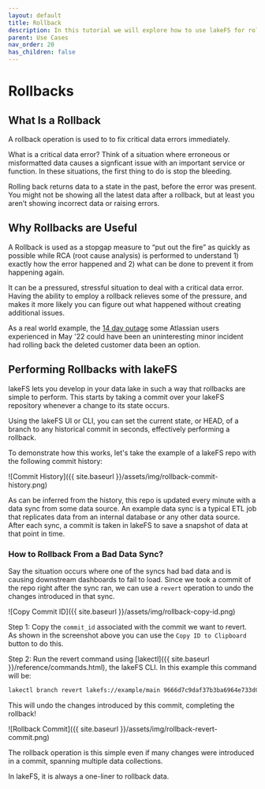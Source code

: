 ```yaml
---
layout: default 
title: Rollback
description: In this tutorial we will explore how to use lakeFS for rollback operations.
parent: Use Cases
nav_order: 20
has_children: false
---
```


# Rollbacks

## What Is a Rollback

A rollback operation is used to to fix critical data errors immediately.

What is a critical data error? Think of a situation where erroneous or misformatted data causes a signficant issue with an important service or function. In these situations, the first thing to do is stop the bleeding.

Rolling back returns data to a state in the past, before the error was present. You might not be showing all the latest data after a rollback, but at least you aren’t showing incorrect data or raising errors.

## Why Rollbacks are Useful

A Rollback is used as a stopgap measure to “put out the fire” as quickly as possible while RCA (root cause analysis) is performed to understand 1) exactly how the error happened and 2) what can be done to prevent it from happening again.

It can be a pressured, stressful situation to deal with  a critical data error. Having the ability to employ a rollback relieves some of the pressure, and makes it more likely you can figure out what happened without creating additional issues.

As a real world example, the [14 day outage](https://devops.com/what-sres-can-learn-from-the-atlassian-outage-of-2022/) some Atlassian users experienced in May '22 could have been an uninteresting minor incident had rolling back the deleted customer data been an option.

## Performing Rollbacks with lakeFS

lakeFS lets you develop in your data lake in such a way that rollbacks are simple to perform. This starts by taking a commit over your lakeFS repository whenever a change to its state occurs.

Using the lakeFS UI or CLI, you can set the current state, or HEAD, of a branch to any historical commit in seconds, effectively performing a rollback.

To demonstrate how this works, let's take the example of a lakeFS repo with the following commit history:

![Commit History]({{ site.baseurl }}/assets/img/rollback-commit-history.png)

As can be inferred from the history, this repo is updated every minute with a data sync from some data source. An example data sync is a typical ETL job that replicates data from an internal database or any other data source. After each sync, a commit is taken in lakeFS to save a snapshot of data at that point in time.

### How to Rollback From a Bad Data Sync?

Say the situation occurs where one of the syncs had bad data and is causing downstream dashboards to fail to load. Since we took a commit of the repo right after the sync ran, we can use a `revert` operation to undo the changes introduced in that sync.

![Copy Commit ID]({{ site.baseurl }}/assets/img/rollback-copy-id.png)

Step 1: Copy the `commit_id` associated with the commit we want to revert. As shown in the screenshot above you can use the `Copy ID to Clipboard` button to do this.

Step 2: Run the revert command using [lakectl]({{ site.baseurl }}/reference/commands.html), the lakeFS CLI. In this example this command will be:

```bash
lakectl branch revert lakefs://example/main 9666d7c9daf37b3ba6964e733d08596ace2ec2c7bc3a4023ad8e80737a6c3e9d
```

This will undo the changes introduced by this commit, completing the rollback! 

![Rollback Commit]({{ site.baseurl }}/assets/img/rollback-revert-commit.png)

The rollback operation is this simple even if many changes were introduced in a commit, spanning multiple data collections.

In lakeFS, it is always a one-liner to rollback data.
